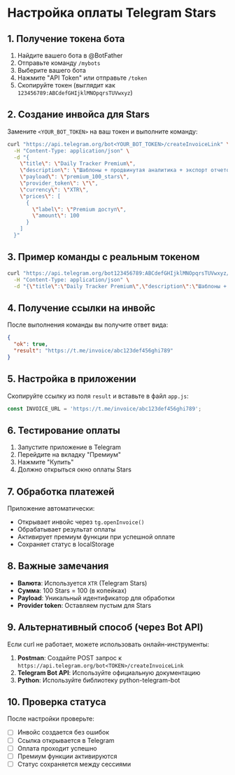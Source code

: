 # Настройка оплаты Telegram Stars

## 1. Получение токена бота

1. Найдите вашего бота в @BotFather
2. Отправьте команду `/mybots`
3. Выберите вашего бота
4. Нажмите "API Token" или отправьте `/token`
5. Скопируйте токен (выглядит как `123456789:ABCdefGHIjklMNOpqrsTUVwxyz`)

## 2. Создание инвойса для Stars

Замените `<YOUR_BOT_TOKEN>` на ваш токен и выполните команду:

```bash
curl "https://api.telegram.org/bot<YOUR_BOT_TOKEN>/createInvoiceLink" \
  -H "Content-Type: application/json" \
  -d "{
    \"title\": \"Daily Tracker Premium\",
    \"description\": \"Шаблоны + продвинутая аналитика + экспорт отчетов\",
    \"payload\": \"premium_100_stars\",
    \"provider_token\": \"\",
    \"currency\": \"XTR\",
    \"prices\": [
      {
        \"label\": \"Premium доступ\",
        \"amount\": 100
      }
    ]
  }"
```

## 3. Пример команды с реальным токеном

```bash
curl "https://api.telegram.org/bot123456789:ABCdefGHIjklMNOpqrsTUVwxyz/createInvoiceLink" \
  -H "Content-Type: application/json" \
  -d "{\"title\":\"Daily Tracker Premium\",\"description\":\"Шаблоны + продвинутая аналитика + экспорт отчетов\",\"payload\":\"premium_100_stars\",\"provider_token\":\"\",\"currency\":\"XTR\",\"prices\":[{\"label\":\"Premium доступ\",\"amount\":100}]}"
```

## 4. Получение ссылки на инвойс

После выполнения команды вы получите ответ вида:
```json
{
  "ok": true,
  "result": "https://t.me/invoice/abc123def456ghi789"
}
```

## 5. Настройка в приложении

Скопируйте ссылку из поля `result` и вставьте в файл `app.js`:

```javascript
const INVOICE_URL = 'https://t.me/invoice/abc123def456ghi789';
```

## 6. Тестирование оплаты

1. Запустите приложение в Telegram
2. Перейдите на вкладку "Премиум"
3. Нажмите "Купить"
4. Должно открыться окно оплаты Stars

## 7. Обработка платежей

Приложение автоматически:
- Открывает инвойс через `tg.openInvoice()`
- Обрабатывает результат оплаты
- Активирует премиум функции при успешной оплате
- Сохраняет статус в localStorage

## 8. Важные замечания

- **Валюта**: Используется `XTR` (Telegram Stars)
- **Сумма**: 100 Stars = 100 (в копейках)
- **Payload**: Уникальный идентификатор для обработки
- **Provider token**: Оставляем пустым для Stars

## 9. Альтернативный способ (через Bot API)

Если curl не работает, можете использовать онлайн-инструменты:

1. **Postman**: Создайте POST запрос к `https://api.telegram.org/bot<TOKEN>/createInvoiceLink`
2. **Telegram Bot API**: Используйте официальную документацию
3. **Python**: Используйте библиотеку python-telegram-bot

## 10. Проверка статуса

После настройки проверьте:
- [ ] Инвойс создается без ошибок
- [ ] Ссылка открывается в Telegram
- [ ] Оплата проходит успешно
- [ ] Премиум функции активируются
- [ ] Статус сохраняется между сессиями 